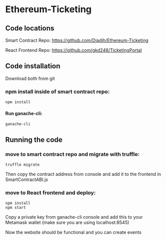 # Ethereum-Ticketing

## Code locations

Smart Contract Repo: 
https://github.com/Djadih/Ethereum-Ticketing

React Frontend Repo: 
https://github.com/gkd248/TicketingPortal

## Code installation

Download both from git

### npm install inside of smart contract repo: 
	npm install

#### Run ganache-cli: 
	ganache-cli

## Running the code

### move to smart contract repo and migrate with truffle: 
	truffle migrate 

Then copy the contract address from console and add it to the frontend in SmartContractABI.js

### move to React frontend and deploy: 
	npm install
	npm start

Copy a private key from ganache-cli console and add this to your Metamask wallet (make sure you are using localhost:8545)

Now the website should be functional and you can create events